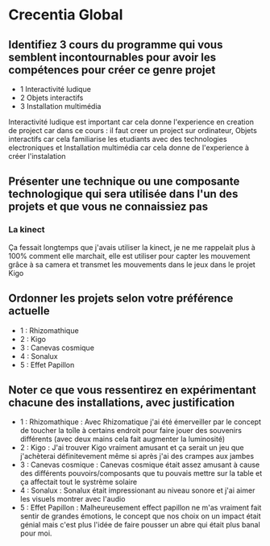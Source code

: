 # Crecentia Global

## Identifiez 3 cours du programme qui vous semblent incontournables pour avoir les compétences pour créer ce genre projet
- 1 Interactivité ludique
- 2 Objets interactifs
- 3 Installation multimédia

Interactivité ludique est important car cela donne l'experience en creation de project car dans ce cours : il faut creer un project sur ordinateur, Objets interactifs car cela familiarise les etudiants avec des technologies electroniques et Installation multimédia car cela donne de l'experience à créer l'instalation

## Présenter une technique ou une composante technologique qui sera utilisée dans l'un des projets et que vous ne connaissiez pas
### La kinect
Ça fessait longtemps que j'avais utiliser la kinect, je ne me rappelait plus à 100% comment elle marchait, elle est utiliser pour capter les mouvement grâce à sa camera et transmet les mouvements dans le jeux dans le projet Kigo

## Ordonner les projets selon votre préférence actuelle
- 1 : Rhizomathique
- 2 : Kigo
- 3 : Canevas cosmique
- 4 : Sonalux
- 5 : Effet Papillon

## Noter ce que vous ressentirez en expérimentant chacune des installations, avec justification
- 1 : Rhizomathique : Avec Rhizomatique j'ai été émerveiller par le concept de toucher la toîle à certains endroit pour faire jouer des souvenirs différents (avec deux mains cela fait augmenter la luminosité)
- 2 : Kigo : J'ai trouver Kigo vraiment amusant et ça serait un jeu que j'achèterai définitevement même si après j'ai des crampes aux jambes
- 3 : Canevas cosmique : Canevas cosmique était assez amusant à cause des différents pouvoirs/composants que tu pouvais mettre sur la table et ça affectait tout le systrème solaire
- 4 : Sonalux : Sonalux était impressionant au niveau sonore et j'ai aimer les visuels montrer avec l'audio
- 5 : Effet Papillon : Malheureusement effect papillon ne m'as vraiment fait sentir de grandes émotions, le concept que nos choix on un impact était génial mais c'est plus l'idée de faire pousser un abre qui était plus banal pour moi.
